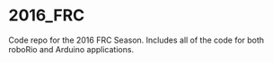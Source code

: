 # 2016_FRC
Code repo for the 2016 FRC Season.  Includes all of the code for both roboRio and Arduino applications.
